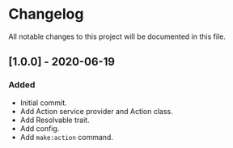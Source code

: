 # Changelog

All notable changes to this project will be documented in this file.

## [1.0.0] - 2020-06-19
### Added
- Initial commit.
- Add Action service provider and Action class.
- Add Resolvable trait.
- Add config.
- Add `make:action` command.